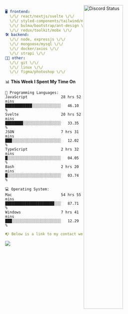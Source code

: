 
<a href="https://discord.com/users/279302975371870218" target="_blank">
    <img width="50%" align="right" alt="Discord Status" src="https://lanyard.cnrad.dev/api/279302975371870218?bg=161B22&borderRadius=5px%205px%200%200&hideTimestamp=true&idleMessage=Just%20chillin%27%20at%20the%20moment&animated=true">
</a>

```yaml
🖥️ frontend: 
  \/\/ react/nextjs/svelte \/\/
  \/\/ styled-components/tailwind/mui/
  \/\/ bulma/bootstrap/ant-design \/\/
  \/\/ redux/toolkit/mobx \/\/
🛠 backend: 
  \/\/ node, expressjs \/\/
  \/\/ mongoose/mysql \/\/
  \/\/ docker/axios \/\/
  \/\/ strapi \/\/
👨‍💻 other: 
  \/\/ git \/\/ 
  \/\/ linux \/\/
  \/\/ figma/photoshop \/\/
```
<!--START_SECTION:waka-->
📊 **This Week I Spent My Time On** 

```text
💬 Programming Languages: 
JavaScript               28 hrs 52 mins      ████████████░░░░░░░░░░░░░   46.10 % 
Svelte                   20 hrs 52 mins      ████████░░░░░░░░░░░░░░░░░   33.35 % 
JSON                     7 hrs 31 mins       ███░░░░░░░░░░░░░░░░░░░░░░   12.02 % 
TypeScript               2 hrs 32 mins       █░░░░░░░░░░░░░░░░░░░░░░░░   04.05 % 
Bash                     2 hrs 20 mins       █░░░░░░░░░░░░░░░░░░░░░░░░   03.74 % 

💻 Operating System: 
Mac                      54 hrs 55 mins      ██████████████████████░░░   87.71 % 
Windows                  7 hrs 41 mins       ███░░░░░░░░░░░░░░░░░░░░░░   12.29 % 
```


<!--END_SECTION:waka-->
```yaml
📭 Below is a link to my contact website 
```
<a href="https://mxns.xyz" target="_black"> <img src="https://img.shields.io/badge/website-161B22?style=for-the-badge&logo=About.me&logoColor=white"></img> <a/>
